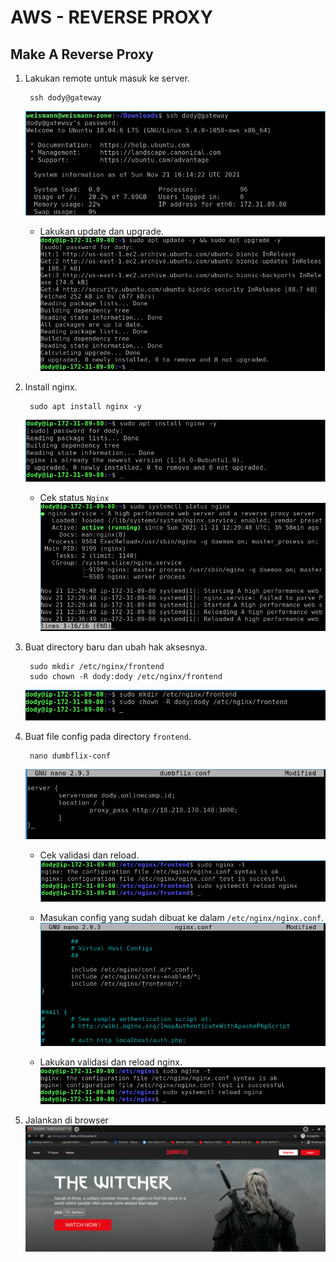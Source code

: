 # **AWS - REVERSE PROXY**
## Make A Reverse Proxy

1. Lakukan remote untuk masuk ke server.

        ssh dody@gateway
    ![ssh](assets/images-aws-reverse-proxy/ssh.png) <br>

    - Lakukan update dan upgrade.
    ![update-upgrade](assets/images-aws-reverse-proxy/update-upgrade.png) <br>

2. Install nginx.

        sudo apt install nginx -y
    ![install-nginx](assets/images-aws-reverse-proxy/install-nginx.png) <br>

    - Cek status `Nginx`
    ![status-nginx](assets/images-aws-reverse-proxy/status-nginx.png) <br>

3. Buat directory baru dan ubah hak aksesnya.

        sudo mkdir /etc/nginx/frontend
        sudo chown -R dody:dody /etc/nginx/frontend
    ![mkdir](assets/images-aws-reverse-proxy/mkdir.png) <br>

4. Buat file config pada directory `frontend`.
    
        nano dumbflix-conf
    ![dumbflix-conf](assets/images-aws-reverse-proxy/dumbflix-conf.png) <br>

    - Cek validasi dan reload.
    ![validasi](assets/images-aws-reverse-proxy/validasi.png) <br>

    - Masukan config yang sudah dibuat ke dalam `/etc/nginx/nginx.conf`.
    ![include](assets/images-aws-reverse-proxy/include.png) <br>

    - Lakukan validasi dan reload nginx.
    ![validasi-2](assets/images-aws-reverse-proxy/validasi-2.png) <br>

5. Jalankan di browser
   ![result](assets/images-aws-reverse-proxy/result.png)

